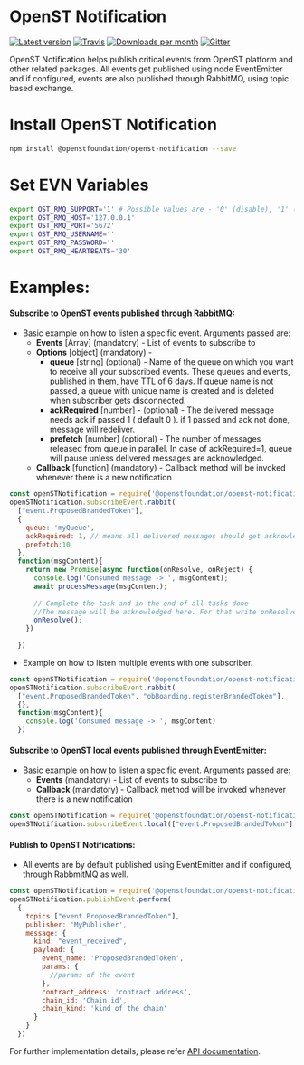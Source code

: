 # OpenST Notification

[![Latest version](https://img.shields.io/npm/v/@openstfoundation/openst-notification.svg?maxAge=3600)][npm]
[![Travis](https://img.shields.io/travis/OpenSTFoundation/openst-notification.svg?maxAge=600)][travis]
[![Downloads per month](https://img.shields.io/npm/dm/@openstfoundation/openst-notification.svg?maxAge=3600)][npm]
[![Gitter](https://img.shields.io/gitter/room/OpenSTFoundation/github.js.svg?maxAge=3600)][gitter]

OpenST Notification helps publish critical events from OpenST platform and other related packages. 
All events get published using node EventEmitter and if configured, events are also published through 
RabbitMQ, using topic based exchange.


# Install OpenST Notification

```bash
npm install @openstfoundation/openst-notification --save
```

# Set EVN Variables

```bash
export OST_RMQ_SUPPORT='1' # Possible values are - '0' (disable), '1' (enable)
export OST_RMQ_HOST='127.0.0.1'
export OST_RMQ_PORT='5672'
export OST_RMQ_USERNAME=''
export OST_RMQ_PASSWORD=''
export OST_RMQ_HEARTBEATS='30'
```

# Examples:

#### Subscribe to OpenST events published through RabbitMQ:

- Basic example on how to listen a specific event. Arguments passed are:
  - <b>Events</b> [Array] (mandatory) - List of events to subscribe to
  - <b>Options</b> [object] (mandatory) - 
    - <b>queue</b> [string] (optional) - Name of the queue on which you want to receive all your subscribed events. These queues and events, published in them, have TTL of 6 days. If queue name is not passed, a queue with unique name is created and is deleted when subscriber gets disconnected.
    - <b>ackRequired</b> [number] - (optional) - The delivered message needs ack if passed 1 ( default 0 ). if 1 passed and ack not done, message will redeliver.
    - <b>prefetch</b> [number] (optional) - The number of messages released from queue in parallel. In case of ackRequired=1, queue will pause unless delivered messages are acknowledged.
  - <b>Callback</b> [function] (mandatory) - Callback method will be invoked whenever there is a new notification
  
```js
const openSTNotification = require('@openstfoundation/openst-notification');
openSTNotification.subscribeEvent.rabbit(
  ["event.ProposedBrandedToken"], 
  {
    queue: 'myQueue',
    ackRequired: 1, // means all delivered messages should get acknowledge. 
    prefetch:10
  }, 
  function(msgContent){
    return new Promise(async function(onResolve, onReject) {
      console.log('Consumed message -> ', msgContent);
      await processMessage(msgContent);
      
      // Complete the task and in the end of all tasks done
      //The message will be acknowledged here. For that write onResolve();
      onResolve();
    })
  
  })
```

- Example on how to listen multiple events with one subscriber.

```js
const openSTNotification = require('@openstfoundation/openst-notification');
openSTNotification.subscribeEvent.rabbit(
  ["event.ProposedBrandedToken", "obBoarding.registerBrandedToken"], 
  {}, 
  function(msgContent){
    console.log('Consumed message -> ', msgContent)
  })
```

#### Subscribe to OpenST local events published through EventEmitter:

- Basic example on how to listen a specific event. Arguments passed are:
  - <b>Events</b> (mandatory) - List of events to subscribe to
  - <b>Callback</b> (mandatory) - Callback method will be invoked whenever there is a new notification
  
```js
const openSTNotification = require('@openstfoundation/openst-notification');
openSTNotification.subscribeEvent.local(["event.ProposedBrandedToken"], function(msgContent){console.log('Consumed message -> ', msgContent)})
```

#### Publish to OpenST Notifications:

- All events are by default published using EventEmitter and if configured, through RabbmitMQ as well.

```js
const openSTNotification = require('@openstfoundation/openst-notification');
openSTNotification.publishEvent.perform(
  {
    topics:["event.ProposedBrandedToken"], 
    publisher: 'MyPublisher',
    message: {
	  kind: "event_received",
	  payload: {
		event_name: 'ProposedBrandedToken',
		params: {
		  //params of the event
		},
        contract_address: 'contract address',
        chain_id: 'Chain id',
        chain_kind: 'kind of the chain'
	  }
	}
  })	
```

For further implementation details, please refer [API documentation][api-docs].

[gitter]: https://gitter.im/OpenSTFoundation/SimpleToken
[npm]: https://www.npmjs.com/package/@openstfoundation/openst-notification
[travis]: https://travis-ci.org/OpenSTFoundation/openst-notification
[api-docs]: https://openstfoundation.github.io/openst-notification/
   
